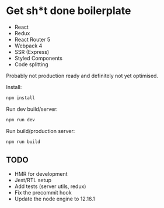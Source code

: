 # Get sh*t done boilerplate 

- React
- Redux
- React Router 5
- Webpack 4
- SSR (Express)
- Styled Components
- Code splitting

Probably not production ready and definitely not yet optimised.

Install:
```bash
npm install
```

Run dev build/server:
```bash
npm run dev
```

Run build/production server:
```bash
npm run build
```

## TODO
- HMR for development
- Jest/RTL setup
- Add tests (server utils, redux)
- Fix the precommit hook
- Update the node engine to 12.16.1
